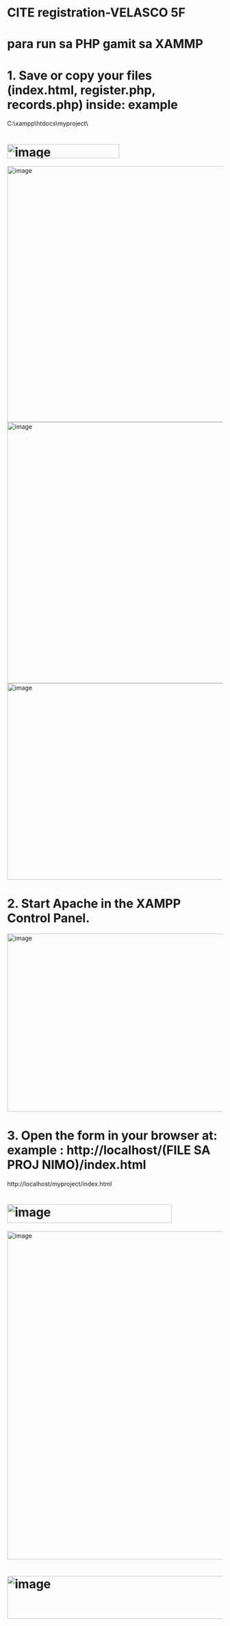 # CITE registration-VELASCO 5F

# para run sa PHP gamit sa XAMMP 

# 1. Save or copy your files (index.html, register.php, records.php) inside: example
C:\xampp\htdocs\myproject\

# <img width="262" height="33" alt="image" src="https://github.com/user-attachments/assets/c09fe4cf-f376-4c44-81a0-594a565129cc" />

<img width="1053" height="597" alt="image" src="https://github.com/user-attachments/assets/bafefae3-6ddd-4033-b041-4b8f6d02b295" />

<img width="892" height="609" alt="image" src="https://github.com/user-attachments/assets/3ae23663-bf65-46ed-be53-08f360fb45e6" />

<img width="814" height="458" alt="image" src="https://github.com/user-attachments/assets/792d4a61-dd38-43b5-991d-52e12d618861" />


# 2. Start Apache in the XAMPP Control Panel.

<img width="669" height="415" alt="image" src="https://github.com/user-attachments/assets/4901b4c9-1627-4ce9-a2a0-15920aa0aad5" />


# 3. Open the form in your browser at: example  :  http://localhost/(FILE SA PROJ NIMO)/index.html
http://localhost/myproject/index.html

# <img width="384" height="44" alt="image" src="https://github.com/user-attachments/assets/4eeb89b7-171d-4800-967c-46e48d107d3b" />


<img width="1377" height="765" alt="image" src="https://github.com/user-attachments/assets/d327df81-0a53-4a29-802a-ae73499f5b83" />





# <img width="538" height="100" alt="image" src="https://github.com/user-attachments/assets/a9f0b033-7db7-433c-957e-79438bd43cef" />
